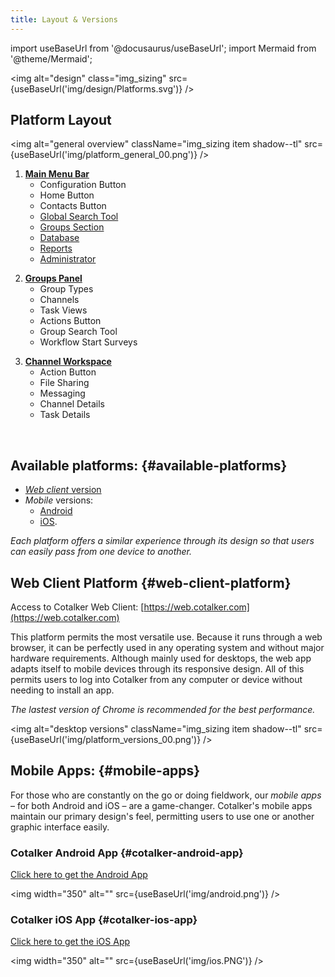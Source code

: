 ```yaml
---
title: Layout & Versions
---
```

import useBaseUrl from '@docusaurus/useBaseUrl'; 
import Mermaid from '@theme/Mermaid';


<img alt="design" class="img_sizing" src={useBaseUrl('img/design/Platforms.svg')} />


<div className="alert alert--secondary">
<div className="container">
<div className="row">
<div className="col col--12">

## Platform Layout

<img alt="general overview" className="img_sizing item shadow--tl" src={useBaseUrl('img/platform_general_00.png')} />
<br/>

</div>
</div>

<div className="row">
<div className="col col--4">

1. [**Main Menu Bar**](/docs/documentation/client/main_menu)
    - Configuration Button
    - Home Button
    - Contacts Button
    - [Global Search Tool](/docs/documentation/client/client_search#global-search)
    - [Groups Section](/docs/documentation/client/groups)
    - [Database](/docs/documentation/client/database)
    - [Reports](/docs/documentation/client/reports)
    - [Administrator](/docs/documentation/admin/admin_overview)

</div>
<div className="col col--4">

2. [**Groups Panel**](/docs/documentation/client/groups)
    - Group Types
    - Channels
    - Task Views
    - Actions Button
    - Group Search Tool
    - Workflow Start Surveys

</div>
<div className="col col--4">

3. [**Channel Workspace**](/docs/documentation/client/channels)
    - Action Button
    - File Sharing
    - Messaging
    - Channel Details
    - Task Details

</div>

</div>

</div>
</div>
<br/>


## Available platforms: {#available-platforms}
- [*Web client* version](#web-client-platform) 
- *Mobile* versions:
  - [Android](#mobile-apps)
  - [iOS](#cotalker-ios-app). 
  
_Each platform offers a similar experience through its design so that users can easily pass from one device to another._



## Web Client Platform {#web-client-platform}
Access to Cotalker Web Client: [https://web.cotalker.com](https://web.cotalker.com)

This platform permits the most versatile use. Because it runs through a web browser, it can be perfectly used in any operating system and without major hardware requirements. Although mainly used for desktops, the web app adapts itself to mobile devices through its responsive design. All of this permits users to log into Cotalker from any computer or device without needing to install an app.

*The lastest version of Chrome is recommended for the best performance.*

<img alt="desktop versions" className="img_sizing item shadow--tl" src={useBaseUrl('img/platform_versions_00.png')} />
<br/>




## Mobile Apps: {#mobile-apps}

For those who are constantly on the go or doing fieldwork, our _mobile apps_ – for both Android and iOS – are a game-changer. Cotalker's mobile apps maintain our primary design's feel, permitting users to use one or another graphic interface easily.


### Cotalker Android App {#cotalker-android-app}
[Click here to get the Android App](https://play.google.com/store/apps/details?id=com.cotalker.android)

<img width="350" alt="" src={useBaseUrl('img/android.png')} />

### Cotalker iOS App {#cotalker-ios-app}
[Click here to get the iOS App](https://apps.apple.com/cl/app/cotalker/id1121103618)

<img width="350" alt="" src={useBaseUrl('img/ios.PNG')} />

